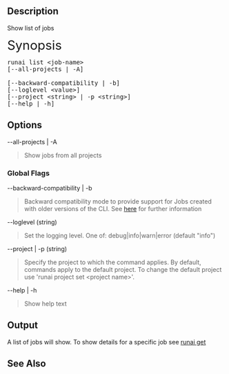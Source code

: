 ## Description

Show list of jobs

<span style="font-size: 2.1em; font-family: -apple-system, BlinkMacSystemFont, 'Segoe UI', Helvetica, Arial, sans-serif;">Synopsis</span>

<pre>runai list &lt;job-name&gt;<br/>[--all-projects | -A]<br/><br/>[--backward-compatibility | -b]<br/>[--loglevel &lt;value&gt;]<br/>[--project &lt;string&gt; | -p &lt;string&gt;]<br/>[--help | -h]</pre>

## Options

--all-projects | -A

>  Show jobs from all projects

### Global Flags

--backward-compatibility | -b

>  Backward compatibility mode to provide support for Jobs created with older versions of the CLI. See <a href="https://support.run.ai/hc/en-us/articles/360013546920-Migrating-to-Permission-Aware-CLI" target="_self">here</a> for further information

--loglevel (string)

>  Set the logging level. One of: debug|info|warn|error (default "info")

--project | -p (string)

>  Specify the project to which the command applies. By default, commands apply to the default project. To change the default project use 'runai project set &lt;project name&gt;'.

--help | -h

>  Show help text

## Output

A list of jobs will show. To show details for a specific job see <a href="https://support.run.ai/hc/en-us/articles/360011545919-runai-get" target="_self">runai get</a>&nbsp;

## See Also

&nbsp;